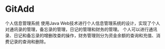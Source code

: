 # GitAdd
个人信息管理系统
使用Java Web技术进行个人信息管理系统的设计，实现了个人对通讯录的管理，备忘录的管理，日记的管理和财务的管理。
个人可以进行通讯录、日记和备忘录的增删改查的操作，财务管理则分为资金余额的查询和充值、消费记录的查询和删除。
